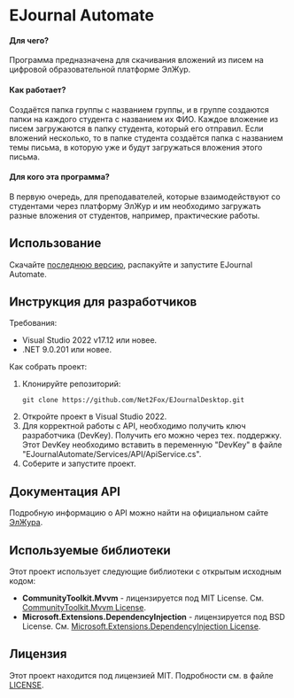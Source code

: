 # EJournal Automate

#### Для чего?
Программа предназначена для скачивания вложений из писем на цифровой образовательной платформе ЭлЖур.
#### Как работает?
Создаётся папка группы с названием группы, и в группе создаются папки на каждого студента с названием их ФИО. Каждое вложение из писем загружаются в папку студента, который его отправил. Если вложений несколько, то в папке студента создаётся папка с названием темы письма, в которую уже и будут загружаться вложения этого письма.
#### Для кого эта программа?
В первую очередь, для преподавателей, которые взаимодействуют со студентами через платформу ЭлЖур и им необходимо загружать разные вложения от студентов, например, практические работы.

## Использование
Скачайте [последнюю версию](https://github.com/Net2Fox/EJournalAutomate/releases), распакуйте и запустите EJournal Automate.

## Инструкция для разработчиков
Требования:
* Visual Studio 2022 v17.12 или новее.
* .NET 9.0.201 или новее.

Как собрать проект:

1. Клонируйте репозиторий:
   ```
   git clone https://github.com/Net2Fox/EJournalDesktop.git
   ```
2. Откройте проект в Visual Studio 2022.
3. Для корректной работы с API, необходимо получить ключ разработчика (DevKey). Получить его можно через тех. поддержку. Этот DevKey необходимо вставить в переменную "DevKey" в файле "EJournalAutomate/Services/API/ApiService.cs".
4. Соберите и запустите проект.

## Документация API

Подробную информацию о API можно найти на официальном сайте [ЭлЖура](https://eljur.ru/api/).

## Используемые библиотеки

Этот проект использует следующие библиотеки с открытым исходным кодом:

- **CommunityToolkit.Mvvm** - лицензируется под MIT License. См. [CommunityToolkit.Mvvm License](https://github.com/CommunityToolkit/dotnet?tab=License-1-ov-file#mit-license-mit).
- **Microsoft.Extensions.DependencyInjection** - лицензируется под BSD License. См. [Microsoft.Extensions.DependencyInjection License](https://github.com/dotnet/runtime?tab=MIT-1-ov-file).

## Лицензия
Этот проект находится под лицензией MIT. Подробности см. в файле [LICENSE](LICENSE).

